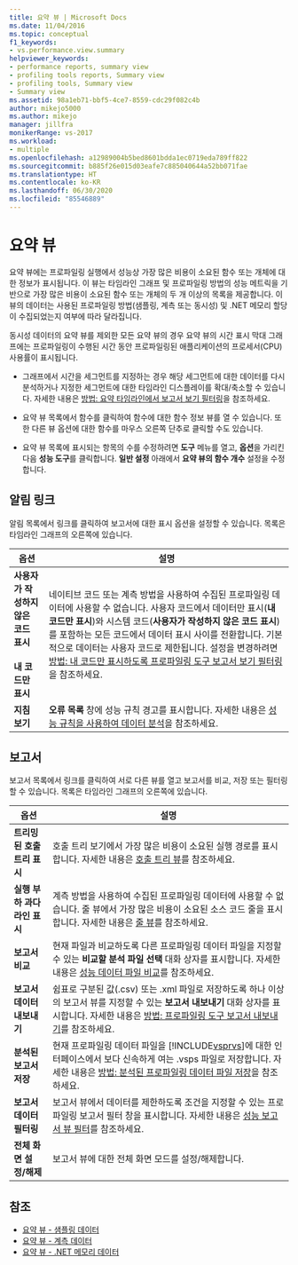 ```yaml
---
title: 요약 뷰 | Microsoft Docs
ms.date: 11/04/2016
ms.topic: conceptual
f1_keywords:
- vs.performance.view.summary
helpviewer_keywords:
- performance reports, summary view
- profiling tools reports, Summary view
- profiling tools, Summary view
- Summary view
ms.assetid: 98a1eb71-bbf5-4ce7-8559-cdc29f082c4b
author: mikejo5000
ms.author: mikejo
manager: jillfra
monikerRange: vs-2017
ms.workload:
- multiple
ms.openlocfilehash: a12989004b5bed8601bdda1ec0719eda789ff822
ms.sourcegitcommit: b885f26e015d03eafe7c885040644a52bb071fae
ms.translationtype: HT
ms.contentlocale: ko-KR
ms.lasthandoff: 06/30/2020
ms.locfileid: "85546889"
---
```

# <a name="summary-view"></a>요약 뷰
요약 뷰에는 프로파일링 실행에서 성능상 가장 많은 비용이 소요된 함수 또는 개체에 대한 정보가 표시됩니다. 이 뷰는 타임라인 그래프 및 프로파일링 방법의 성능 메트릭을 기반으로 가장 많은 비용이 소요된 함수 또는 개체의 두 개 이상의 목록을 제공합니다. 이 뷰의 데이터는 사용된 프로파일링 방법(샘플링, 계측 또는 동시성) 및 .NET 메모리 할당이 수집되었는지 여부에 따라 달라집니다.

 동시성 데이터의 요약 뷰를 제외한 모든 요약 뷰의 경우 요약 뷰의 시간 표시 막대 그래프에는 프로파일링이 수행된 시간 동안 프로파일링된 애플리케이션의 프로세서(CPU) 사용률이 표시됩니다.

- 그래프에서 시간을 세그먼트를 지정하는 경우 해당 세그먼트에 대한 데이터를 다시 분석하거나 지정한 세그먼트에 대한 타임라인 디스플레이를 확대/축소할 수 있습니다. 자세한 내용은 [방법: 요약 타임라인에서 보고서 보기 필터링](../profiling/how-to-filter-report-views-from-the-summary-timeline.md)을 참조하세요.

- 요약 뷰 목록에서 함수를 클릭하여 함수에 대한 함수 정보 뷰를 열 수 있습니다. 또한 다른 뷰 옵션에 대한 함수를 마우스 오른쪽 단추로 클릭할 수도 있습니다.

- 요약 뷰 목록에 표시되는 항목의 수를 수정하려면 **도구** 메뉴를 열고, **옵션**을 가리킨 다음 **성능 도구**를 클릭합니다. **일반 설정** 아래에서 **요약 뷰의 함수 개수** 설정을 수정합니다.

## <a name="notifications-links"></a>알림 링크
 알림 목록에서 링크를 클릭하여 보고서에 대한 표시 옵션을 설정할 수 있습니다. 목록은 타임라인 그래프의 오른쪽에 있습니다.

|옵션|설명|
|-|-|
|**사용자가 작성하지 않은 코드 표시**<br /><br /> **내 코드만 표시**|네이티브 코드 또는 계측 방법을 사용하여 수집된 프로파일링 데이터에 사용할 수 없습니다. 사용자 코드에서 데이터만 표시(**내 코드만 표시**)와 시스템 코드(**사용자가 작성하지 않은 코드 표시**)를 포함하는 모든 코드에서 데이터 표시 사이를 전환합니다. 기본적으로 데이터는 사용자 코드로 제한됩니다. 설정을 변경하려면 [방법: 내 코드만 표시하도록 프로파일링 도구 보고서 보기 필터링](../profiling/how-to-filter-profiling-tools-report-views-to-display-just-my-code.md)을 참조하세요.|
|**지침 보기**|**오류 목록** 창에 성능 규칙 경고를 표시합니다. 자세한 내용은 [성능 규칙을 사용하여 데이터 분석](../profiling/using-performance-rules-to-analyze-data.md)을 참조하세요.|

## <a name="report"></a>보고서
 보고서 목록에서 링크를 클릭하여 서로 다른 뷰를 열고 보고서를 비교, 저장 또는 필터링할 수 있습니다. 목록은 타임라인 그래프의 오른쪽에 있습니다.

|옵션 |설명 |
|----------------------------| - |
| **트리밍된 호출 트리 표시** | 호출 트리 보기에서 가장 많은 비용이 소요된 실행 경로를 표시합니다. 자세한 내용은 [호출 트리 뷰](../profiling/call-tree-view.md)를 참조하세요. |
| **실행 부하 과다 라인 표시** | 계측 방법을 사용하여 수집된 프로파일링 데이터에 사용할 수 없습니다. 줄 뷰에서 가장 많은 비용이 소요된 소스 코드 줄을 표시합니다. 자세한 내용은 [줄 뷰](../profiling/lines-view.md)를 참조하세요. |
| **보고서 비교** | 현재 파일과 비교하도록 다른 프로파일링 데이터 파일을 지정할 수 있는 **비교할 분석 파일 선택** 대화 상자를 표시합니다. 자세한 내용은 [성능 데이터 파일 비교](../profiling/comparing-performance-data-files.md)를 참조하세요. |
| **보고서 데이터 내보내기** | 쉼표로 구분된 값(.csv) 또는 .xml 파일로 저장하도록 하나 이상의 보고서 뷰를 지정할 수 있는 **보고서 내보내기** 대화 상자를 표시합니다. 자세한 내용은 [방법: 프로파일링 도구 보고서 내보내기](/previous-versions/visualstudio/visual-studio-2010/ms182394\(v\=vs.100\))를 참조하세요. |
| **분석된 보고서 저장** | 현재 프로파일링 데이터 파일을 [!INCLUDE[vsprvs](../code-quality/includes/vsprvs_md.md)]에 대한 인터페이스에서 보다 신속하게 여는 .vsps 파일로 저장합니다. 자세한 내용은 [방법: 분석된 프로파일링 데이터 파일 저장](/previous-versions/visualstudio/visual-studio-2010/bb763106\(v\=vs.100\))을 참조하세요. |
| **보고서 데이터 필터링** | 보고서 뷰에서 데이터를 제한하도록 조건을 지정할 수 있는 프로파일링 보고서 필터 창을 표시합니다. 자세한 내용은 [성능 보고서 뷰 필터](../profiling/performance-report-view-filter.md)를 참조하세요. |
| **전체 화면 설정/해제** | 보고서 뷰에 대한 전체 화면 모드를 설정/해제합니다. |

## <a name="see-also"></a>참조
- [요약 뷰 - 샘플링 데이터](../profiling/summary-view-sampling-data.md)
- [요약 뷰 - 계측 데이터](../profiling/summary-view-instrumentation-data.md)
- [요약 뷰 - .NET 메모리 데이터](../profiling/summary-view-dotnet-memory-data.md)
